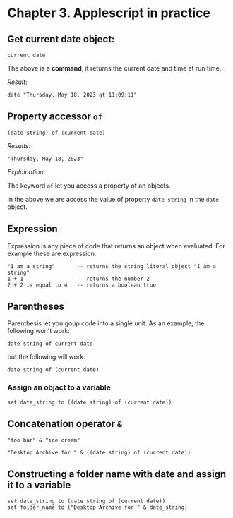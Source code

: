 # Chapter 3. Applescript in practice



## Get current date object:

```applescript
current date
```

The above is a **command**, it returns the current date and time at run time.

*Result*:

```
date "Thursday, May 18, 2023 at 11:09:11"
```



## Property accessor `of`

```applescript
(date string) of (current date)
```

*Results*:

```
"Thursday, May 18, 2023"
```

*Explaination*: 

The keyword `of` let you access a property of an objects. 

In the above we are access the value of property `date string` in the `date` object.



## Expression

Expression is any piece of code that returns an object when evaluated. For example these are expression:

```applescript
"I am a string"       -- returns the string literal object "I am a string"
1 + 1                 -- returns the number 2
2 + 2 is equal to 4   -- returns a boolean true
```



## Parentheses

Parenthesis let you goup code into a single unit. As an example, the following won't work:

```
date string of current date
```

but the following will work:

```
date string of (current date)
```



### Assign an objact to a variable

```
set date_string to ((date string) of (current date))
```



## Concatenation operator `&`

```
"foo bar" & "ice cream"
```

```
"Desktop Archive for " & ((date string) of (current date))
```



## Constructing a folder name with date and assign it to a variable

```
set date_string to (date string of (current date))
set folder_name to ("Desktop Archive for " & date_string)
```











